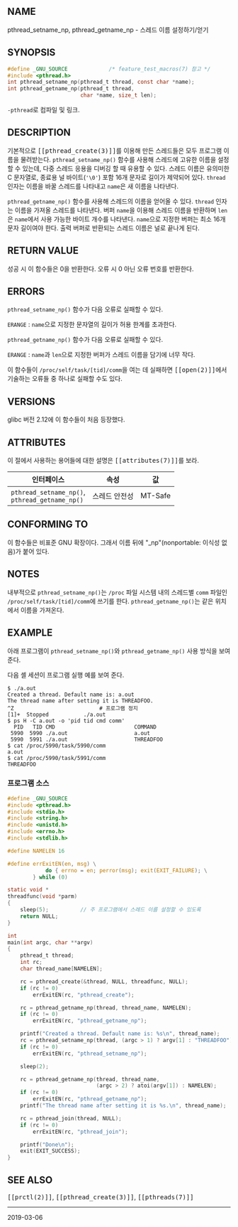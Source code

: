 ## NAME

pthread_setname_np, pthread_getname_np - 스레드 이름 설정하기/얻기

## SYNOPSIS

```c
#define _GNU_SOURCE             /* feature_test_macros(7) 참고 */
#include <pthread.h>
int pthread_setname_np(pthread_t thread, const char *name);
int pthread_getname_np(pthread_t thread,
                       char *name, size_t len);
```

`-pthread`로 컴파일 및 링크.

## DESCRIPTION

기본적으로 <tt>[[pthread_create(3)]]</tt>를 이용해 만든 스레드들은 모두 프로그램 이름을 물려받는다. `pthread_setname_np()` 함수를 사용해 스레드에 고유한 이름을 설정할 수 있는데, 다중 스레드 응용을 디버깅 할 때 유용할 수 있다. 스레드 이름은 유의미한 C 문자열로, 종료용 널 바이트(`'\0'`) 포함 16개 문자로 길이가 제약되어 있다. `thread` 인자는 이름을 바꿀 스레드를 나타내고 `name`은 새 이름을 나타낸다.

`pthread_getname_np()` 함수를 사용해 스레드의 이름을 얻어올 수 있다. `thread` 인자는 이름을 가져올 스레드를 나타낸다. 버퍼 `name`을 이용해 스레드 이름을 반환하며 `len`은 `name`에서 사용 가능한 바이트 개수를 나타낸다. `name`으로 지정한 버퍼는 최소 16개 문자 길이여야 한다. 출력 버퍼로 반환되는 스레드 이름은 널로 끝나게 된다.

## RETURN VALUE

성공 시 이 함수들은 0을 반환한다. 오류 시 0 아닌 오류 번호를 반환한다.

## ERRORS

`pthread_setname_np()` 함수가 다음 오류로 실패할 수 있다.

`ERANGE`
:   `name`으로 지정한 문자열의 길이가 허용 한계를 초과한다.

`pthread_getname_np()` 함수가 다음 오류로 실패할 수 있다.

`ERANGE`
:   `name`과 `len`으로 지정한 버퍼가 스레드 이름을 담기에 너무 작다.

이 함수들이 `/proc/self/task/[tid]/comm`을 여는 데 실패하면 <tt>[[open(2)]]</tt>에서 기술하는 오류들 중 하나로 실패할 수도 있다.

## VERSIONS

glibc 버전 2.12에 이 함수들이 처음 등장했다.

## ATTRIBUTES

이 절에서 사용하는 용어들에 대한 설명은 <tt>[[attributes(7)]]</tt>를 보라.

| 인터페이스 | 속성 | 값 |
| --- | --- | --- |
| `pthread_setname_np()`,<br>`pthread_getname_np()` | 스레드 안전성 | MT-Safe |

## CONFORMING TO

이 함수들은 비표준 GNU 확장이다. 그래서 이름 뒤에 "\_np"(nonportable: 이식성 없음)가 붙어 있다.

## NOTES

내부적으로 `pthread_setname_np()`는 `/proc` 파일 시스템 내의 스레드별 `comm` 파일인 `/proc/self/task/[tid]/comm`에 쓰기를 한다. `pthread_getname_np()`는 같은 위치에서 이름을 가져온다.

## EXAMPLE

아래 프로그램이 `pthread_setname_np()`와 `pthread_getname_np()` 사용 방식을 보여 준다.

다음 셸 세션이 프로그램 실행 예를 보여 준다.

```text
$ ./a.out
Created a thread. Default name is: a.out
The thread name after setting it is THREADFOO.
^Z                           # 프로그램 정지
[1]+  Stopped           ./a.out
$ ps H -C a.out -o 'pid tid cmd comm'
  PID   TID CMD                         COMMAND
 5990  5990 ./a.out                     a.out
 5990  5991 ./a.out                     THREADFOO
$ cat /proc/5990/task/5990/comm
a.out
$ cat /proc/5990/task/5991/comm
THREADFOO
```

### 프로그램 소스

```c
#define _GNU_SOURCE
#include <pthread.h>
#include <stdio.h>
#include <string.h>
#include <unistd.h>
#include <errno.h>
#include <stdlib.h>

#define NAMELEN 16

#define errExitEN(en, msg) \
            do { errno = en; perror(msg); exit(EXIT_FAILURE); \
        } while (0)

static void *
threadfunc(void *parm)
{
    sleep(5);          // 주 프로그램에서 스레드 이름 설정할 수 있도록
    return NULL;
}

int
main(int argc, char **argv)
{
    pthread_t thread;
    int rc;
    char thread_name[NAMELEN];

    rc = pthread_create(&thread, NULL, threadfunc, NULL);
    if (rc != 0)
        errExitEN(rc, "pthread_create");

    rc = pthread_getname_np(thread, thread_name, NAMELEN);
    if (rc != 0)
        errExitEN(rc, "pthread_getname_np");

    printf("Created a thread. Default name is: %s\n", thread_name);
    rc = pthread_setname_np(thread, (argc > 1) ? argv[1] : "THREADFOO");
    if (rc != 0)
        errExitEN(rc, "pthread_setname_np");

    sleep(2);

    rc = pthread_getname_np(thread, thread_name,
                            (argc > 2) ? atoi(argv[1]) : NAMELEN);
    if (rc != 0)
        errExitEN(rc, "pthread_getname_np");
    printf("The thread name after setting it is %s.\n", thread_name);

    rc = pthread_join(thread, NULL);
    if (rc != 0)
        errExitEN(rc, "pthread_join");

    printf("Done\n");
    exit(EXIT_SUCCESS);
}
```

## SEE ALSO

<tt>[[prctl(2)]]</tt>, <tt>[[pthread_create(3)]]</tt>, <tt>[[pthreads(7)]]</tt>

----

2019-03-06

